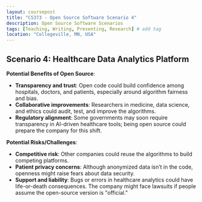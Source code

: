 ```yaml
---
layout: coursepost
title: "CS373 - Open Source Software Scenario 4"
description: Open Source Software Scenarios
tags: [Teaching, Writing, Presenting, Research] # add tag
location: "Collegeville, MN, USA"
---
```


## Scenario 4: Healthcare Data Analytics Platform

**Potential Benefits of Open Source**:
- **Transparency and trust**: Open code could build confidence among hospitals, doctors, and patients, especially around algorithm fairness and bias.
- **Collaborative improvements**: Researchers in medicine, data science, and ethics could audit, test, and improve the algorithms.
- **Regulatory alignment**: Some governments may soon require transparency in AI-driven healthcare tools; being open source could prepare the company for this shift.

**Potential Risks/Challenges**:
- **Competitive risk**: Other companies could reuse the algorithms to build competing platforms.
- **Patient privacy concerns**: Although anonymized data isn’t in the code, openness might raise fears about data security.
- **Support and liability**: Bugs or errors in healthcare analytics could have life-or-death consequences. The company might face lawsuits if people assume the open-source version is "official."

